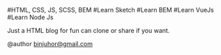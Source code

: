 #HTML, CSS, JS, SCSS, BEM
#Learn Sketch
#Learn BEM
#Learn VueJs
#Learn Node Js

Just a HTML blog for fun can clone or share if you want.

@author <binjuhor@gmail.com>